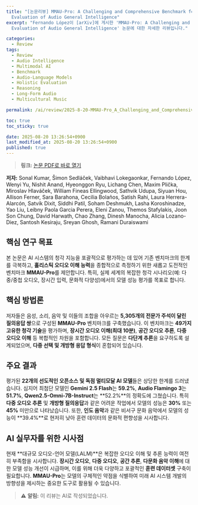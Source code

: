 ```yaml
---
title: "[논문리뷰] MMAU-Pro: A Challenging and Comprehensive Benchmark for Holistic
  Evaluation of Audio General Intelligence"
excerpt: "Fernando López이 [arXiv]에 게시한 'MMAU-Pro: A Challenging and Comprehensive Benchmark for Holistic
  Evaluation of Audio General Intelligence' 논문에 대한 자세한 리뷰입니다."

categories:
  - Review
tags:
  - Review
  - Audio Intelligence
  - Multimodal AI
  - Benchmark
  - Audio-Language Models
  - Holistic Evaluation
  - Reasoning
  - Long-Form Audio
  - Multicultural Music

permalink: /ai/review/2025-8-20-MMAU-Pro_A_Challenging_and_Comprehensive_Benchmark_for_Holistic_Evaluation_of_Audio_General_Intelligence/

toc: true
toc_sticky: true

date: 2025-08-20 13:26:54+0900
last_modified_at: 2025-08-20 13:26:54+0900
published: true
---
```

> **링크:** [논문 PDF로 바로 열기](https://arxiv.org/abs/2508.13992)

**저자:** Sonal Kumar, Šimon Sedláček, Vaibhavi Lokegaonkar, Fernando López, Wenyi Yu, Nishit Anand, Hyeonggon Ryu, Lichang Chen, Maxim Plička, Miroslav Hlaváček, William Fineas Ellingwood, Sathvik Udupa, Siyuan Hou, Allison Ferner, Sara Barahona, Cecilia Bolaños, Satish Rahi, Laura Herrera-Alarcón, Satvik Dixit, Siddhi Patil, Soham Deshmukh, Lasha Koroshinadze, Yao Liu, Leibny Paola Garcia Perera, Eleni Zanou, Themos Stafylakis, Joon Son Chung, David Harwath, Chao Zhang, Dinesh Manocha, Alicia Lozano-Diez, Santosh Kesiraju, Sreyan Ghosh, Ramani Duraiswami



## 핵심 연구 목표
본 논문은 AI 시스템의 청각 지능을 포괄적으로 평가하는 데 있어 기존 벤치마크의 한계를 극복하고, **홀리스틱 오디오 이해 능력**을 종합적으로 측정하기 위한 새롭고 도전적인 벤치마크 **MMAU-Pro**를 제안합니다. 특히, 실제 세계의 복잡한 청각 시나리오(예: 다중/중첩 오디오, 장시간 입력, 문화적 다양성)에서의 모델 성능 평가를 목표로 합니다.

## 핵심 방법론
저자들은 음성, 소리, 음악 및 이들의 조합을 아우르는 **5,305개의 전문가 주석이 달린 질의응답 쌍**으로 구성된 **MMAU-Pro** 벤치마크를 구축했습니다. 이 벤치마크는 **49가지 고유한 청각 기술**을 평가하며, **장시간 오디오 이해(최대 10분)**, **공간 오디오 추론**, **다중 오디오 이해** 등 복합적인 차원을 포함합니다. 모든 질문은 **다단계 추론**을 요구하도록 설계되었으며, **다중 선택 및 개방형 응답 형식**이 혼합되어 있습니다.

## 주요 결과
평가된 **22개의 선도적인 오픈소스 및 독점 멀티모달 AI 모델**들은 상당한 한계를 드러냈습니다. 심지어 최첨단 모델인 **Gemini 2.5 Flash**는 **59.2%**, **Audio Flamingo 3**는 **51.7%**, **Qwen2.5-Omni-7B-Instruct**는 **52.2%**의 정확도에 그쳤습니다. 특히 **다중 오디오 추론** 및 **개방형 질의응답**과 같은 어려운 작업에서 모델의 성능은 **30%** 또는 **45%** 미만으로 나타났습니다. 또한, **인도 음악**과 같은 비서구 문화 음악에서 모델의 성능이 **39.4%**로 현저히 낮아 훈련 데이터의 문화적 편향성을 시사합니다.

## AI 실무자를 위한 시사점
현재 **대규모 오디오-언어 모델(LALM)**은 복잡한 오디오 이해 및 추론 능력이 여전히 부족함을 시사합니다. **장시간 오디오**, **다중 오디오**, **공간 추론**, **다문화 음악 이해**에 대한 모델 성능 개선이 시급하며, 이를 위해 더욱 다양하고 포괄적인 **훈련 데이터셋** 구축이 필요합니다. **MMAU-Pro**는 모델의 구체적인 약점을 식별하여 미래 AI 시스템 개발의 방향성을 제시하는 중요한 도구로 활용될 수 있습니다.

> ⚠️ **알림:** 이 리뷰는 AI로 작성되었습니다.